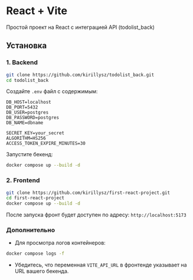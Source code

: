 # React + Vite

Простой проект на React с интеграцией API (todolist\_back)

## Установка

### 1. Backend

```bash
git clone https://github.com/kirillysz/todolist_back.git
cd todolist_back
```

Создайте `.env` файл с содержимым:

```
DB_HOST=localhost
DB_PORT=5432
DB_USER=postgres
DB_PASSWORD=postgres
DB_NAME=dbname

SECRET_KEY=your_secret
ALGORITHM=HS256
ACCESS_TOKEN_EXPIRE_MINUTES=30
```

Запустите бекенд:

```bash
docker compose up --build -d
```

### 2. Frontend

```bash
git clone https://github.com/kirillysz/first-react-project.git
cd first-react-project
docker compose up --build -d
```

После запуска фронт будет доступен по адресу: `http://localhost:5173`

### Дополнительно

* Для просмотра логов контейнеров:

```bash
docker compose logs -f
```

* Убедитесь, что переменная `VITE_API_URL` в фронтенде указывает на URL вашего бекенда.
